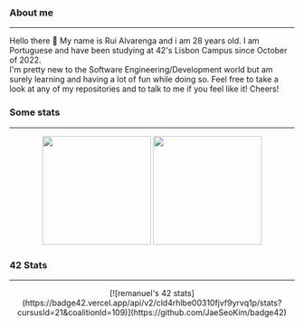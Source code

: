 ### About me
___

Hello there 👋 My name is Rui Alvarenga and i am 28 years old. I am Portuguese and have been studying at 42's Lisbon Campus since October of 2022.  
I'm pretty new to the Software Engineering/Development world but am surely learning and having a lot of fun while doing so. Feel free to take a look at any of my repositories and to talk to me if you feel like it! Cheers!

### Some stats
___

<div align="center">
  <img height="192px" src="https://readme-stats.jonas-bernard.dev/api/top-langs/?username=RuiAlvarenga&theme=transparent"/>
  <img height="192px" src="https://readme-stats.jonas-bernard.dev/api?username=RuiAlvarenga&show_icons=true&theme=transparent&include_all_commits=true&count_private=true"/>
</div>

### 42 Stats
___

<div align="center">
[![remanuel's 42 stats](https://badge42.vercel.app/api/v2/cld4rhlbe00310fjvf9yrvq1p/stats?cursusId=21&coalitionId=109)](https://github.com/JaeSeoKim/badge42)
</div>
